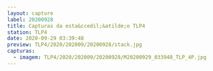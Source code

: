 ```yaml
---
layout: capture
label: 20200928
title: Capturas da esta&ccedil;&atilde;o TLP4
station: TLP4
date: 2020-09-29 03:39:48
preview: TLP4/2020/202009/20200928/stack.jpg
capturas:
  - imagem: TLP4/2020/202009/20200928/M20200929_033948_TLP_4P.jpg
---
```

